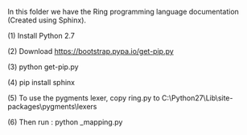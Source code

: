 In this folder we have the Ring programming language documentation (Created using Sphinx).

(1) Install Python 2.7

(2) Download https://bootstrap.pypa.io/get-pip.py 

(3) python get-pip.py

(4) pip install sphinx

(5) To use the pygments lexer, copy ring.py to C:\Python27\Lib\site-packages\pygments\lexers

(6) Then run : python _mapping.py

